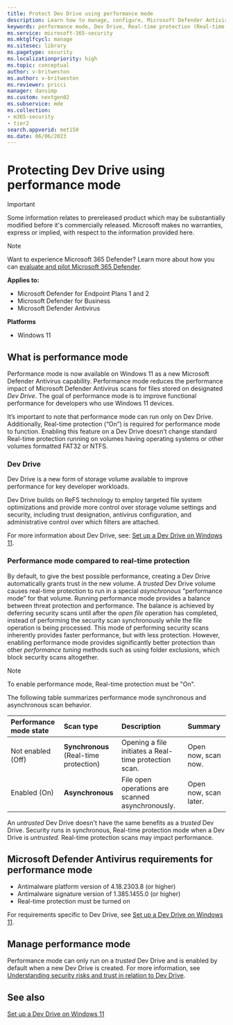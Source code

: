 ```yaml
---
title: Protect Dev Drive using performance mode
description: Learn how to manage, configure, Microsoft Defender Antivirus performance mode for developers who use Dev Drive.
keywords: performance mode, Dev Drive, Real-time protection (Real-time protection), Windows Security App, Microsoft Defender Antivirus, windows Defender, Resilient File System (ReFS), virus, malware, threat, detection, protection, security
ms.service: microsoft-365-security
ms.mktglfcycl: manage
ms.sitesec: library
ms.pagetype: security
ms.localizationpriority: high
ms.topic: conceptual
author: v-britweston
ms.author: v-britweston
ms.reviewer: pricci
manager: dansimp
ms.custom: nextgen02
ms.subservice: mde
ms.collection: 
- m365-security
- tier2
search.appverid: met150
ms.date: 06/06/2023
---
```


# Protecting Dev Drive using performance mode

> [!IMPORTANT]
> Some information relates to prereleased product which may be substantially modified before it's commercially released. Microsoft makes no warranties, express or implied, with respect to the information provided here.

> [!NOTE]
> Want to experience Microsoft 365 Defender? Learn more about how you can [evaluate and pilot Microsoft 365 Defender](/microsoft-365/security/defender/eval-overview?ocid=cx-docs-MTPtriallab).

**Applies to:**

- Microsoft Defender for Endpoint Plans 1 and 2
- Microsoft Defender for Business
- Microsoft Defender Antivirus

**Platforms**

- Windows 11

## What is performance mode

Performance mode is now available on Windows 11 as a new Microsoft Defender Antivirus capability. Performance mode reduces the performance impact of Microsoft Defender Antivirus scans for files stored on designated _Dev Drive_. The goal of performance mode is to improve functional performance for developers who use Windows 11 devices. 

It’s important to note that performance mode can run only on Dev Drive. Additionally, Real-time protection (“On”) is required for performance mode to function. Enabling this feature on a Dev Drive doesn’t change standard Real-time protection running on volumes having operating systems or other volumes formatted FAT32 or NTFS.

### Dev Drive

Dev Drive is a new form of storage volume available to improve performance for key developer workloads.

Dev Drive builds on ReFS technology to employ targeted file system optimizations and provide more control over storage volume settings and security, including trust designation, antivirus configuration, and administrative control over which filters are attached.

For more information about Dev Drive, see: [Set up a Dev Drive on Windows 11](/windows/dev-drive).

### Performance mode compared to real-time protection

By default, to give the best possible performance, creating a Dev Drive automatically grants trust in the new volume. A _trusted_ Dev Drive volume causes real-time protection to run in a special _asynchronous_ “performance mode” for that volume. Running performance mode provides a balance between threat protection and performance. The balance is achieved by deferring security scans until after the _open file_ operation has completed, instead of performing the security scan synchronously while the file operation is being processed. This mode of performing security scans inherently provides faster performance, but with less protection. However, enabling performance mode provides significantly better protection than other _performance tuning_ methods such as using folder exclusions, which block security scans altogether.

> [!NOTE]
> To enable performance mode, Real-time protection must be "On".

The following table summarizes performance mode synchronous and asynchronous scan behavior.

| Performance mode state | Scan type | Description | Summary |
|:---|:---|:---|:---|
|Not enabled (Off) | **Synchronous** <br> (Real-time protection) | Opening a file initiates a Real-time protection scan. | Open now, scan now. |
|Enabled (On) | **Asynchronous** | File open operations are scanned asynchronously. | Open now, scan later. |

An _untrusted_ Dev Drive doesn't have the same benefits as a _trusted_ Dev Drive. Security runs in synchronous, Real-time protection mode when a Dev Drive is _untrusted_. Real-time protection scans may impact performance.

## Microsoft Defender Antivirus requirements for performance mode

- Antimalware platform version of 4.18.2303.8 (or higher)
- Antimalware signature version of 1.385.1455.0 (or higher)
- Real-time protection must be turned on

For requirements specific to Dev Drive, see [Set up a Dev Drive on Windows 11](/windows/dev-drive).

## Manage performance mode

Performance mode can only run on a *trusted* Dev Drive and is enabled by default when a new Dev Drive is created. For more information, see [Understanding security risks and trust in relation to Dev Drive](/windows/dev-drive#understanding-security-risks-and-trust-in-relation-to-dev-drive).

## See also

[Set up a Dev Drive on Windows 11](/windows/dev-drive)
